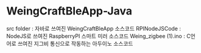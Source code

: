# WeingCraftBleApp-Java

src folder : 자바로 쓰여진 WeingCraftBleApp 소스코드
RPINodeJSCode : NodeJS로 쓰여진 RaspberryPI 스마트 미러 소스코드
Weing_zigbee (1).ino : C언어로 쓰여진 지그비 통신으로 작동하는 아두이노 소스코드
